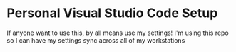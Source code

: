 # Personal Visual Studio Code Setup

If anyone want to use this, by all means use my settings!
I'm using this repo so I can have my settings sync across all of my workstations
